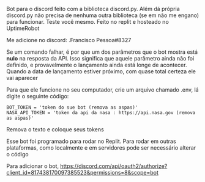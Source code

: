 Bot para o discord feito com a biblioteca discord.py.
Além dá própria discord.py não precisa de nenhuma outra biblioteca (se em não me engano) para funcionar. Teste você mesmo.
Feito no replit e hosteado no UptimeRobot 

Me adicione no discord: .Francisco Pessoa#8327

Se um comando falhar, é por que um dos parâmetros que o bot mostra está **nulo** na resposta da API. 
Isso significa que aquele parâmetro ainda não foi definido, e provavelmente o lançamento ainda está longe de acontecer. 
Quando a data de lançamento estiver próximo, com quase total certeza ele vai aparecer

Para que ele funcione no seu computador, crie um arquivo chamado .env, lá digite o seguinte código: 

```
BOT_TOKEN = 'token do sue bot (remova as aspas)'
NASA_API_TOKEN = 'token da api da nasa : https://api.nasa.gov (remova as aspas)'
```

Remova o texto e coloque seus tokens

Esse bot foi programado para rodar no Replit. Para rodar em outras plataformas, como localmente e em servidores pode ser necessário alterar o código

Para adicionar o bot, https://discord.com/api/oauth2/authorize?client_id=817438170097385523&permissions=8&scope=bot


